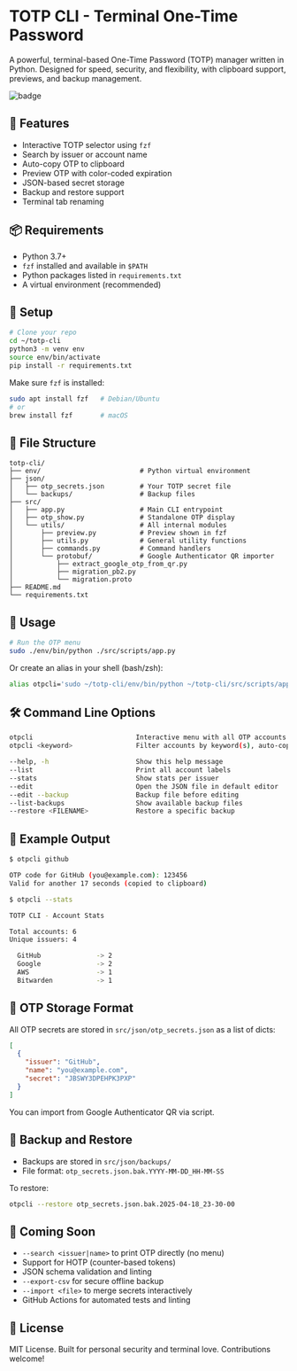 # TOTP CLI - Terminal One-Time Password

A powerful, terminal-based One-Time Password (TOTP) manager written in Python. Designed for speed, security, and flexibility, with clipboard support, previews, and backup management.

![badge](https://img.shields.io/badge/made%20with-%F0%9F%90%8D%20Python-blue?style=flat-square)

## 🚀 Features

- Interactive TOTP selector using `fzf`
- Search by issuer or account name
- Auto-copy OTP to clipboard
- Preview OTP with color-coded expiration
- JSON-based secret storage
- Backup and restore support
- Terminal tab renaming

## 📦 Requirements

- Python 3.7+
- `fzf` installed and available in `$PATH`
- Python packages listed in `requirements.txt`
- A virtual environment (recommended)

## 🔧 Setup

```bash
# Clone your repo
cd ~/totp-cli
python3 -m venv env
source env/bin/activate
pip install -r requirements.txt
```

Make sure `fzf` is installed:
```bash
sudo apt install fzf   # Debian/Ubuntu
# or
brew install fzf       # macOS
```

## 📁 File Structure

```
totp-cli/
├── env/                         # Python virtual environment
├── json/
│   ├── otp_secrets.json         # Your TOTP secret file
│   └── backups/                 # Backup files
├── src/
│   ├── app.py                   # Main CLI entrypoint
│   ├── otp_show.py              # Standalone OTP display
│   └── utils/                   # All internal modules
│       ├── preview.py           # Preview shown in fzf
│       ├── utils.py             # General utility functions
│       ├── commands.py          # Command handlers
│       └── protobuf/            # Google Authenticator QR importer
│           ├── extract_google_otp_from_qr.py
│           ├── migration_pb2.py
│           └── migration.proto
├── README.md
└── requirements.txt
```

## 🧪 Usage

```bash
# Run the OTP menu
sudo ./env/bin/python ./src/scripts/app.py
```

Or create an alias in your shell (bash/zsh):

```bash
alias otpcli='sudo ~/totp-cli/env/bin/python ~/totp-cli/src/scripts/app.py'
```

## 🛠️ Command Line Options

```bash
otpcli                          Interactive menu with all OTP accounts
otpcli <keyword>                Filter accounts by keyword(s), auto-copy if exactly one match

--help, -h                      Show this help message
--list                          Print all account labels
--stats                         Show stats per issuer
--edit                          Open the JSON file in default editor
--edit --backup                 Backup file before editing
--list-backups                  Show available backup files
--restore <FILENAME>            Restore a specific backup
```

## 🧾 Example Output

```bash
$ otpcli github

OTP code for GitHub (you@example.com): 123456
Valid for another 17 seconds (copied to clipboard)
```

```bash
$ otpcli --stats

TOTP CLI - Account Stats

Total accounts: 6
Unique issuers: 4

  GitHub              -> 2
  Google              -> 2
  AWS                 -> 1
  Bitwarden           -> 1
```

## 🔐 OTP Storage Format

All OTP secrets are stored in `src/json/otp_secrets.json` as a list of dicts:

```json
[
  {
    "issuer": "GitHub",
    "name": "you@example.com",
    "secret": "JBSWY3DPEHPK3PXP"
  }
]
```

You can import from Google Authenticator QR via script.

## 🧯 Backup and Restore

- Backups are stored in `src/json/backups/`
- File format: `otp_secrets.json.bak.YYYY-MM-DD_HH-MM-SS`

To restore:
```bash
otpcli --restore otp_secrets.json.bak.2025-04-18_23-30-00
```

## 🧪 Coming Soon

- `--search <issuer|name>` to print OTP directly (no menu)
- Support for HOTP (counter-based tokens)
- JSON schema validation and linting
- `--export-csv` for secure offline backup
- `--import <file>` to merge secrets interactively
- GitHub Actions for automated tests and linting

## 💙 License


MIT License. Built for personal security and terminal love. Contributions welcome!
